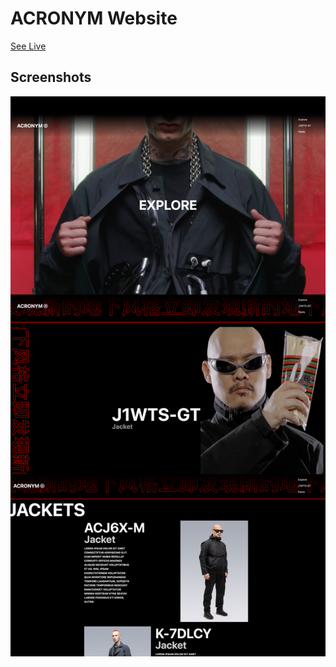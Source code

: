 # ACRONYM Website

[See Live](https://bora-sen.github.io/acronym-website)

## Screenshots

![ss-1](./website-ss.jpg)